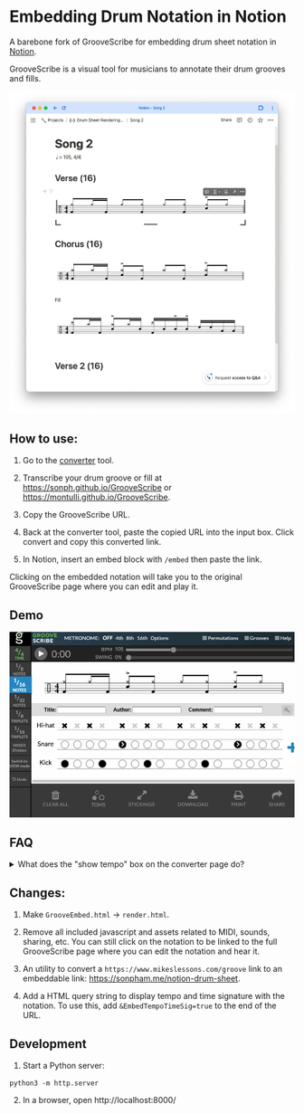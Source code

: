 # Embedding Drum Notation in Notion

A barebone fork of GrooveScribe for embedding drum sheet notation in
[Notion](https://www.notion.so/).

GrooveScribe is a visual tool for musicians to annotate their drum grooves and
fills.

![notion with drum notations](./github-assets/notion-with-drum-notation.png)

## How to use:

1. Go to the [converter](https://sonph.github.io/notion-drum-sheet/index.html) tool.

2. Transcribe your drum groove or fill at https://sonph.github.io/GrooveScribe or https://montulli.github.io/GrooveScribe.

3. Copy the GrooveScribe URL.

4. Back at the converter tool, paste the copied URL into the input box. Click convert and copy this converted link.

5. In Notion, insert an embed block with `/embed` then paste the link.

Clicking on the embedded notation will take you to the original GrooveScribe page
where you can edit and play it.

## Demo

![demo](./github-assets/demo.gif)

## FAQ

<details>
<summary>What does the "show tempo" box on the converter page do?</summary>
Check the "show tempo" box if you want to show the tempo and time signature
with the embedded notation.

This is useful if you collect different grooves and fills at different tempos
and time signatures.
    
Don't check it if the grooves and fills belong in the same song that plays at
a consistent tempo.
</details>

## Changes:

1. Make `GrooveEmbed.html` -> `render.html`.

2. Remove all included javascript and assets related to MIDI, sounds, sharing,
etc. You can still click on the notation to be linked to the full GrooveScribe
page where you can edit the notation and hear it.

3. An utility to convert a `https://www.mikeslessons.com/groove` link to an
embeddable link: https://sonpham.me/notion-drum-sheet.

4. Add a HTML query string to display tempo and time signature with the
notation. To use this, add `&EmbedTempoTimeSig=true` to the end of the URL.

## Development

1. Start a Python server:

```
python3 -m http.server
```

2. In a browser, open http://localhost:8000/

